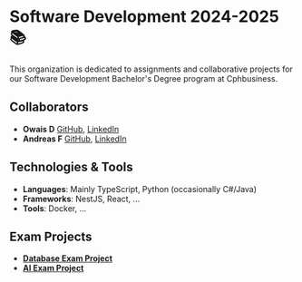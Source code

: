 # **Software Development 2024-2025 📚**

This organization is dedicated to assignments and collaborative projects for our Software Development Bachelor's Degree program at Cphbusiness.

## Collaborators
- **Owais D** [GitHub](https://github.com/owaisad), [LinkedIn](https://github.com/owaisad)
- **Andreas F** [GitHub](https://github.com/), [LinkedIn](https://github.com/owaisad)

## Technologies & Tools
- **Languages**: Mainly TypeScript, Python (occasionally C#/Java)
- **Frameworks**: NestJS, React, ...
- **Tools**: Docker, ...

## Exam Projects
- **[Database Exam Project](https://github.com/SoftDev2425/DB_exam)**
- **[AI Exam Project](https://github.com/SoftDev2425/AI_exam)**
